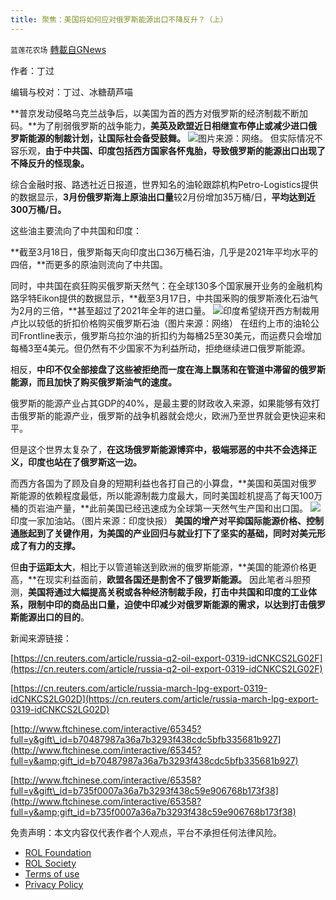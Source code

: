 ```yaml
---
title: 聚焦：美国将如何应对俄罗斯能源出口不降反升？（上）
---
```

`蓝莲花农场` [轉載自GNews](https://gnews.org/zh-hans/2194049/)

作者：丁过

编辑与校对：丁过、冰糖葫芦喵

**普京发动侵略乌克兰战争后，以美国为首的西方对俄罗斯的经济制裁不断加码。**为了削弱俄罗斯的战争能力，**美英及欧盟近日相继宣布停止或减少进口俄罗斯能源的制裁计划，让国际社会备受鼓舞。**
![](https://assets.gnews.org/wp-content/uploads/2022/03/俄罗斯原油4.jpg)图片来源：网络。
但实际情况不容乐观，**由于中共国、印度包括西方国家各怀鬼胎，导致俄罗斯的能源出口出现了不降反升的怪现象。**

综合金融时报、路透社近日报道，世界知名的油轮跟踪机构Petro-Logistics提供的数据显示，**3月份俄罗斯海上原油出口量**较2月份增加35万桶/日，**平均达到近300万桶/日。**

这些油主要流向了中共国和印度：

**截至3月18日，俄罗斯每天向印度出口36万桶石油，几乎是2021年平均水平的四倍，**而更多的原油则流向了中共国。

同时，中共国在疯狂购买俄罗斯天然气：在全球130多个国家展开业务的金融机构路孚特Eikon提供的数据显示，**截至3月17日，中共国釆购的俄罗斯液化石油气为2月的三倍，**甚至超过了2021年全年的进口量。
![](https://assets.gnews.org/wp-content/uploads/2022/03/俄罗斯原油2.jpg)印度希望绕开西方制裁用卢比以较低的折扣价格购买俄罗斯石油（图片来源：网络）
在纽约上市的油轮公司Frontline表示，俄罗斯乌拉尔油的折扣约为每桶25至30美元，而运费只会增加每桶3至4美元。但仍然有不少国家不为利益所动，拒绝继续进口俄罗斯能源。

相反，**中印不仅全部接盘了这些被拒绝而一度在海上飘荡和在管道中滞留的俄罗斯能源，而且加快了购买俄罗斯油气的速度。**

俄罗斯的能源产业占其GDP的40%，是最主要的财政收入来源，如果能够有效打击俄罗斯的能源产业，俄罗斯的战争机器就会熄火，欧洲乃至世界就会更快迎来和平。

但是这个世界太复杂了，**在这场俄罗斯能源博弈中，极端邪恶的中共不会选择正义，印度也站在了俄罗斯这一边。**

而西方各国为了顾及自身的短期利益也各打自己的小算盘，**美国和英国对俄罗斯能源的依赖程度最低，所以能源制裁力度最大，同时美国趁机提高了每天100万桶的页岩油产量，**此前美国已经迅速成为全球第一天然气生产国和出口国。
![](https://assets.gnews.org/wp-content/uploads/2022/03/俄罗斯原油3.jpg)印度一家加油站。（图片来源：印度快报）
**美国的增产对平抑国际能源价格、控制通胀起到了关键作用，为美国的产业回归与就业打下了坚实的基础，同时对美元形成了有力的支撑。**

但**由于运距太大**，相比于以管道输送到欧洲的俄罗斯能源，**美国的能源价格更高，**在现实利益面前，**欧盟各国还是割舍不了俄罗斯能源。** 因此笔者斗胆预测，**美国将通过大幅提高关税或各种经济制裁手段，打击中共国和印度的工业体系，限制中印的商品出口量，迫使中印减少对俄罗斯能源的需求，以达到打击俄罗斯能源出口的目的**。

新闻来源链接：

[https://cn.reuters.com/article/russia-q2-oil-export-0319-idCNKCS2LG02F](https://cn.reuters.com/article/russia-q2-oil-export-0319-idCNKCS2LG02F)

[https://cn.reuters.com/article/russia-march-lpg-export-0319-idCNKCS2LG02D](https://cn.reuters.com/article/russia-march-lpg-export-0319-idCNKCS2LG02D)

[http://www.ftchinese.com/interactive/65345?full=y&gift\_id=b70487987a36a7b3293f438cdc5bfb335681b927](http://www.ftchinese.com/interactive/65345?full=y&amp;gift_id=b70487987a36a7b3293f438cdc5bfb335681b927)

[http://www.ftchinese.com/interactive/65358?full=y&gift\_id=b735f0007a36a7b3293f438c59e906768b173f38](http://www.ftchinese.com/interactive/65358?full=y&amp;gift_id=b735f0007a36a7b3293f438c59e906768b173f38)



 

免责声明：本文内容仅代表作者个人观点，平台不承担任何法律风险。

- [ROL Foundation](https://rolfoundation.org/)
- [ROL Society](https://rolsociety.org/)
- [Terms of use](https://gnews.org/terms-of-use-3/)
- [Privacy Policy](https://gnews.org/privacy-policy/)

